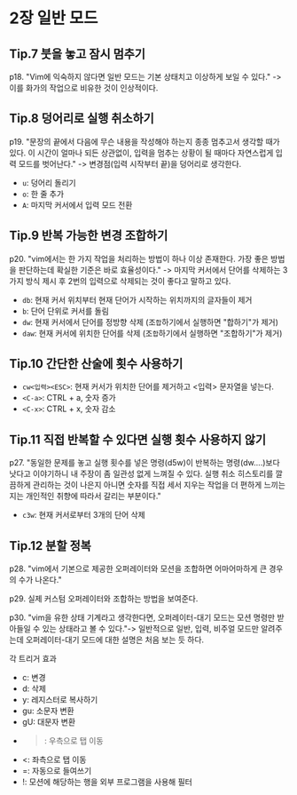 # 2장 일반 모드

## Tip.7 붓을 놓고 잠시 멈추기

p18. "Vim에 익숙하지 않다면 일반 모드는 기본 상태치고 이상하게 보일 수 있다." -> 이를 화가의 작업으로 비유한 것이 인상적이다.

## Tip.8 덩어리로 실행 취소하기

p19. "문장의 끝에서 다음에 무슨 내용을 작성해야 하는지 종종 멈추고서 생각할 때가 있다. 이 시간이 얼마나 되든 상관없이, 입력을 멈추는 상황이 될 때마다 자연스럽게 입력 모드를 벗어난다." -> 변경점(입력 시작부터 끝)을 덩어리로 생각한다.

* `u`: 덩어리 돌리기
* `o`: 한 줄 추가
* `A`: 마지막 커서에서 입력 모드 전환

## Tip.9 반복 가능한 변경 조합하기

p20. "vim에서는 한 가지 작업을 처리하는 방법이 하나 이상 존재한다. 가장 좋은 방법을 판단하는데 확실한 기준은 바로 효율성이다." -> 마지막 커서에서 단어를 삭제하는 3가지 방식 제시 후 2번의 입력으로 삭제되는 것이 좋다고 말하고 있다.

* `db`: 현재 커서 위치부터 현재 단어가 시작하는 위치까지의 글자들이 제거
* `b`: 단어 단위로 커서를 돌림
* `dw`: 현재 커서에서 단어를 정방향 삭제 (조`합`하기에서 실행하면 "합하기"가 제거)
* `daw`: 현재 커서에 위치한 단어를 삭제 (조`합`하기에서 실행하면 "조합하기"가 제거)

## Tip.10 간단한 산술에 횟수 사용하기

* `cw<입력><ESC>`: 현재 커서가 위치한 단어를 제거하고 <입력> 문자열을 넣는다. 
* `<C-a>`: CTRL + a, 숫자 증가
* `<C-x>`: CTRL + x, 숫자 감소

## Tip.11 직접 반복할 수 있다면 실행 횟수 사용하지 않기

p27. "동일한 문제를 놓고 실행 횟수를 넣은 명령(d5w)이 반복하는 명령(dw....)보다 낫다고 이야기하니 내 주장이 좀 일관성 없게 느껴질 수 있다. 실행 취소 히스토리를 깔끔하게 관리하는 것이 나은지 아니면 숫자를 직접 세서 지우는 작업을 더 편하게 느끼는지는 개인적인 취향에 따라서 갈리는 부분이다."

* `c3w`: 현재 커서로부터 3개의 단어 삭제

## Tip.12 분할 정복

p28. "vim에서 기본으로 제공한 오퍼레이터와 모션을 조합하면 어마어마하게 큰 경우의 수가 나온다."

p29. 실제 커스텀 오퍼레이터와 조합하는 방법을 보여준다.

p30. "vim을 유한 상태 기계라고 생각한다면, 오퍼레이터-대기 모드는 모션 명령만 받아들일 수 있는 상태라고 볼 수 있다."-> 일반적으로 일반, 입력, 비주얼 모드만 알려주는데 오퍼레이터-대기 모드에 대한 설명은 처음 보는 듯 하다.

각 트리거 효과

* c: 변경
* d: 삭제
* y: 레지스터로 복사하기
* gu: 소문자 변환
* gU: 대문자 변환
* >: 우측으로 탭 이동
* <: 좌측으로 탭 이동
* =: 자동으로 들여쓰기
* !: 모션에 해당하는 행을 외부 프로그램을 사용해 필터 

